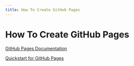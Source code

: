 ```yaml
---
title: How To Create GitHub Pages
---
```


# How To Create GitHub Pages

[GitHub Pages Documentation](https://docs.github.com/ja/pages)

[Quickstart for GitHub Pages](https://docs.github.com/en/pages/quickstart)

